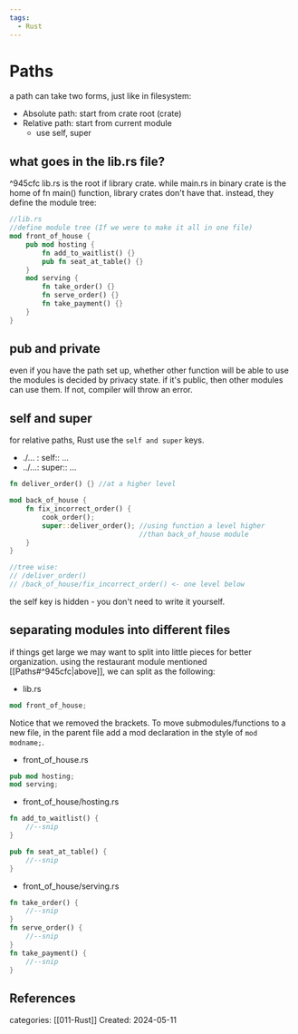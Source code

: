 ```yaml
---
tags:
  - Rust
---
```

# Paths
a path can take two forms, just like in filesystem:
- Absolute path: start from crate root (crate)
- Relative path: start from current module
	- use self, super

## what goes in the lib.rs file?
^945cfc
lib.rs is the root if library crate. while main.rs in binary crate is the home of fn main() function, library crates don't have that. instead, they define the module tree:
```rust
//lib.rs
//define module tree (If we were to make it all in one file)
mod front_of_house {
	pub mod hosting {
		fn add_to_waitlist() {}
		pub fn seat_at_table() {}
	}
	mod serving {
		fn take_order() {}
		fn serve_order() {}
		fn take_payment() {}
	}
}
```

## pub and private
even if you have the path set up, whether other function will be able to use the modules is decided by privacy state. if it's public, then other modules can use them. If not, compiler will throw an error.
## self and super
for relative paths, Rust use the ```self and super``` keys.
- ./... : self:: ...
- ../...: super:: ...
```rust
fn deliver_order() {} //at a higher level

mod back_of_house {
	fn fix_incorrect_order() {
		cook_order();
		super::deliver_order(); //using function a level higher
								//than back_of_house module
	}
}

//tree wise:
// /deliver_order()
// /back_of_house/fix_incorrect_order() <- one level below
```
the self key is hidden - you don't need to write it yourself.

## separating modules into different files
if things get large we may want to split into little pieces for better organization. using the restaurant module mentioned [[Paths#^945cfc|above]], we can split as the following:

- lib.rs
```rust
mod front_of_house;
```
Notice that we removed the brackets.
To move submodules/functions to a new file, in the parent file add a mod declaration in the style of ```mod modname;```.

- front_of_house.rs
```rust
pub mod hosting;
mod serving;
```

- front_of_house/hosting.rs
```rust
fn add_to_waitlist() {
	//--snip
}

pub fn seat_at_table() {
	//--snip
}
```
- front_of_house/serving.rs
```rust
fn take_order() {
	//--snip
}
fn serve_order() {
	//--snip
}
fn take_payment() {
	//--snip
}
```

## References

categories: [[011-Rust]]
Created: 2024-05-11